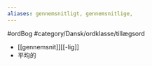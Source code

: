 ```yaml
---
aliases: gennemsnitligt, gennemsnitlige, 
---
```

#ordBog #category/Dansk/ordklasse/tillægsord 

- [[gennemsnit]][[-lig]]
- 平均的
